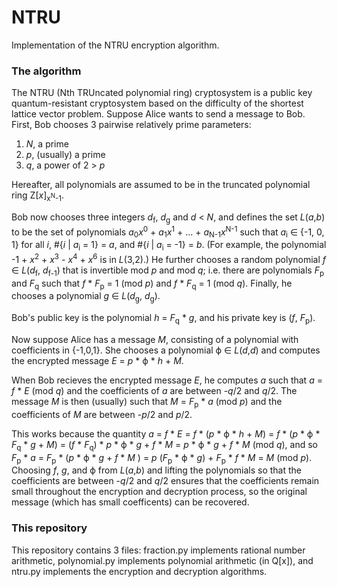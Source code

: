 # NTRU
Implementation of the NTRU encryption algorithm.

### The algorithm
The NTRU (Nth TRUncated polynomial ring) cryptosystem is a public key quantum-resistant cryptosystem based on the difficulty of the shortest lattice vector problem.  Suppose Alice wants to send a message to Bob.  First, Bob chooses 3 pairwise relatively prime parameters:

1. *N*, a prime
2. *p*, (usually) a prime
3. *q*, a power of 2 > *p*

Hereafter, all polynomials are assumed to be in the truncated polynomial ring Z\[*x*]<sub>x<sup>N</sup>-1</sub>. 

Bob now chooses three integers *d*<sub>f</sub>, *d*<sub>g</sub> and *d* < *N*, and defines the set *L*(*a*,*b*) to be the set of polynomials *a*<sub>0</sub>*x*<sup>0</sup> + *a*<sub>1</sub>*x*<sup>1</sup> + ... + *a*<sub>N-1</sub>*x*<sup>N-1</sup> such that *a*<sub>i</sub> ∈ {-1, 0, 1} for all *i*, #{*i* | *a*<sub>i</sub> = 1} = *a*, and #{*i* | *a*<sub>i</sub> = -1} = *b*.  (For example, the polynomial -1 + *x*<sup>2</sup> + *x*<sup>3</sup> - *x*<sup>4</sup> + *x*<sup>6</sup> is in *L*(3,2).)  He further chooses a random polynomial *f* ∈ *L*(*d*<sub>f</sub>, *d*<sub>f-1</sub>) that is invertible mod *p* and mod *q*; i.e. there are polynomials *F*<sub>p</sub> and *F*<sub>q</sub> such that *f* \* *F*<sub>p</sub> = 1 (mod *p*) and *f* \* *F*<sub>q</sub> = 1 (mod *q*).  Finally, he chooses a polynomial *g* ∈ *L*(*d*<sub>g</sub>, *d*<sub>g</sub>).

Bob's public key is the polynomial *h* = *F*<sub>q</sub> * *g*, and his private key is (*f*, *F*<sub>p</sub>).

Now suppose Alice has a message *M*, consisting of a polynomial with coefficients in {-1,0,1}.  She chooses a polynomial ϕ ∈ *L*(*d*,*d*) and computes the encrypted message *E* = *p* * ϕ * *h* + *M*.

When Bob recieves the encrypted message *E*, he computes *a* such that *a* = *f* * *E* (mod *q*) and the coefficients of *a* are between -*q*/2 and *q*/2.  The message *M* is then (usually) such that *M* = *F*<sub>p</sub> * *a* (mod *p*) and the coefficients of *M* are between -*p*/2 and *p*/2.

This works because the quantity *a* = *f* * *E* = *f* * (*p* * ϕ * *h* + *M*) = *f* * (*p* * ϕ * *F*<sub>q</sub> * *g* + *M*) = (*f* * *F*<sub>q</sub>) * *p* * ϕ * *g* + *f* * *M* = *p* * ϕ * *g*  + *f* * *M* (mod *q*), and so *F*<sub>p</sub> * *a* = *F*<sub>p</sub> * (*p* * ϕ * *g*  + *f* * *M* ) = *p* (*F*<sub>p</sub> * ϕ * *g*) + *F*<sub>p</sub> * *f* * *M* = *M* (mod *p*). Choosing *f*, *g*, and ϕ from *L*(*a*,*b*) and lifting the polynomials so that the coefficients are between -*q*/2 and *q*/2 ensures that the coefficients remain small throughout the encryption and decryption process, so the original message (which has small coefficents) can be recovered.

### This repository
This repository contains 3 files: fraction.py implements rational number arithmetic, polynomial.py implements polynomial arithmetic (in Q\[x]), and ntru.py implements the encryption and decryption algorithms.
